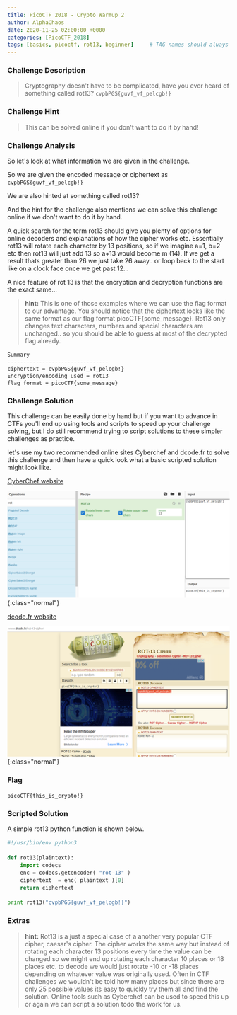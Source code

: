 ```yaml
---
title: PicoCTF 2018 - Crypto Warmup 2
author: AlphaChaos
date: 2020-11-25 02:00:00 +0000
categories: [PicoCTF_2018]
tags: [basics, picoctf, rot13, beginner]     # TAG names should always be lowercase
---
```


### Challenge Description

> Cryptography doesn't have to be complicated, have you ever heard of something called rot13? `cvpbPGS{guvf_vf_pelcgb!}`

### Challenge Hint

> This can be solved online if you don't want to do it by hand!

### Challenge Analysis

So let's look at what information we are given in the challenge.  

So we are given the encoded message or ciphertext as `cvpbPGS{guvf_vf_pelcgb!}`

We are also hinted at something called rot13?

And the hint for the challenge also mentions we can solve this challenge online if we don't want to do it by hand.

A quick search for the term rot13 should give you plenty of options for online decoders and explanations of how the cipher works etc. Essentially rot13 will rotate each character by 13 positions, so if we imagine a=1, b=2 etc then rot13 will just add 13 so a+13 would become m (14). If we get a result thats greater than 26 we just take 26 away.. or loop back to the start like on a clock face once we get past 12...

A nice feature of rot 13 is that the encryption and decryption functions are the exact same...

> **hint:**  This is one of those examples where we can use the flag format to our advantage. You should notice that the ciphertext looks like the same format as our flag format picoCTF{some_message}. Rot13 only changes text characters, numbers and special characters are unchanged.. so you should be able to guess at most of the decrypted flag already.

```commmon
Summary
--------------------------------
ciphertext = cvpbPGS{guvf_vf_pelcgb!}
Encryption/encoding used = rot13
flag format = picoCTF{some_message}
```

### Challenge Solution

This challenge can be easily done by hand but if you want to advance in CTFs you'll end up using tools and scripts to speed up your challenge solving, but I do still recommend trying to script solutions to these simpler challenges as practice.

let's use my two recommended online sites Cyberchef and dcode.fr to solve this challenge and then have a quick look what a basic scripted solution might look like.

[CyberChef website](https://gchq.github.io/CyberChef/#recipe=ROT13(true,true,13)&input=Y3ZwYlBHU3tndXZmX3ZmX3BlbGNnYiF9)

![cyberchef](../../assets/challs/picoctf2018/cyberchef_rot13.png){:class="normal"}

[dcode.fr website](https://www.dcode.fr/rot-13-cipher)

![dcode.fr](../../assets/challs/picoctf2018/dcode_rot13.png){:class="normal"}

### Flag

`picoCTF{this_is_crypto!}`

### Scripted Solution

A simple rot13 python function is shown below.

```python
#!/usr/bin/env python3

def rot13(plaintext):
    import codecs
    enc = codecs.getencoder( "rot-13" )
    ciphertext  = enc( plaintext )[0]
    return ciphertext

print rot13("cvpbPGS{guvf_vf_pelcgb!}")
```

### Extras

> **hint:** Rot13 is a just a special case of a another very popular CTF cipher, caesar's cipher. The cipher works the same way but instead of rotating each character 13 positions every time the value can be changed so we might end up rotating each character 10 places or 18 places etc. to decode we would just rotate -10 or -18 places depending on whatever value was originally used. Often in CTF challenges we wouldn't be told how many places but since there are only 25 possible values its easy to quickly try them all and find the solution. Online tools such as Cyberchef can be used to speed this up or again we can script a solution todo the work for us.
